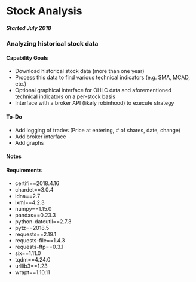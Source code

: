 # Stock Analysis
##### Started July 2018
### Analyzing historical stock data


#### Capability Goals
* Download historical stock data (more than one year)
* Process this data to find various technical indicators (e.g. SMA, MCAD, etc.)
* Optional graphical interface for OHLC data and aforementioned technical indicators on a per-stock basis
* Interface with a broker API (likely robinhood) to execute strategy



#### To-Do
* Add logging of trades (Price at entering, # of shares, date, change)
* Add broker interface
* Add graphs

#### Notes




#### Requirements
* certifi==2018.4.16
* chardet==3.0.4
* idna==2.7
* lxml==4.2.3
* numpy==1.15.0
* pandas==0.23.3
* python-dateutil==2.7.3
* pytz==2018.5
* requests==2.19.1
* requests-file==1.4.3
* requests-ftp==0.3.1
* six==1.11.0
* tqdm==4.24.0
* urllib3==1.23
* wrapt==1.10.11


